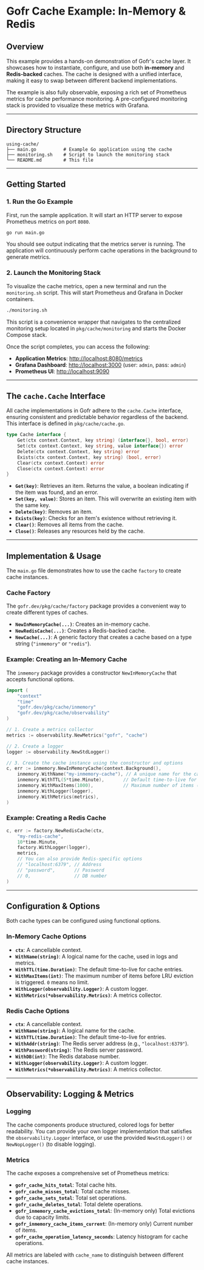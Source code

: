 # Gofr Cache Example: In-Memory & Redis

## Overview

This example provides a hands-on demonstration of Gofr's cache layer. It showcases how to instantiate, configure, and use both **in-memory** and **Redis-backed** caches. The cache is designed with a unified interface, making it easy to swap between different backend implementations.

The example is also fully observable, exposing a rich set of Prometheus metrics for cache performance monitoring. A pre-configured monitoring stack is provided to visualize these metrics with Grafana.

---

## Directory Structure

```
using-cache/
├── main.go          # Example Go application using the cache
├── monitoring.sh    # Script to launch the monitoring stack
└── README.md        # This file
```

---

## Getting Started

### 1. Run the Go Example

First, run the sample application. It will start an HTTP server to expose Prometheus metrics on port `8080`.

```sh
go run main.go
```

You should see output indicating that the metrics server is running. The application will continuously perform cache operations in the background to generate metrics.

### 2. Launch the Monitoring Stack

To visualize the cache metrics, open a new terminal and run the `monitoring.sh` script. This will start Prometheus and Grafana in Docker containers.

```sh
./monitoring.sh
```

This script is a convenience wrapper that navigates to the centralized monitoring setup located in `pkg/cache/monitoring` and starts the Docker Compose stack.

Once the script completes, you can access the following:

- **Application Metrics**: [http://localhost:8080/metrics](http://localhost:8080/metrics)
- **Grafana Dashboard**: [http://localhost:3000](http://localhost:3000) (user: `admin`, pass: `admin`)
- **Prometheus UI**: [http://localhost:9090](http://localhost:9090)

---

## The `cache.Cache` Interface

All cache implementations in Gofr adhere to the `cache.Cache` interface, ensuring consistent and predictable behavior regardless of the backend. This interface is defined in `pkg/cache/cache.go`.

```go
type Cache interface {
    Get(ctx context.Context, key string) (interface{}, bool, error)
    Set(ctx context.Context, key string, value interface{}) error
    Delete(ctx context.Context, key string) error
    Exists(ctx context.Context, key string) (bool, error)
    Clear(ctx context.Context) error
    Close(ctx context.Context) error
}
```

- **`Get(key)`**: Retrieves an item. Returns the value, a boolean indicating if the item was found, and an error.
- **`Set(key, value)`**: Stores an item. This will overwrite an existing item with the same key.
- **`Delete(key)`**: Removes an item.
- **`Exists(key)`**: Checks for an item's existence without retrieving it.
- **`Clear()`**: Removes all items from the cache.
- **`Close()`**: Releases any resources held by the cache.

---

## Implementation & Usage

The `main.go` file demonstrates how to use the cache `factory` to create cache instances.

### Cache Factory

The `gofr.dev/pkg/cache/factory` package provides a convenient way to create different types of caches.

- **`NewInMemoryCache(...)`**: Creates an in-memory cache.
- **`NewRedisCache(...)`**: Creates a Redis-backed cache.
- **`NewCache(...)`**: A generic factory that creates a cache based on a type string (`"inmemory"` or `"redis"`).

### Example: Creating an In-Memory Cache

The `inmemory` package provides a constructor `NewInMemoryCache` that accepts functional options.

```go
import (
    "context"
    "time"
    "gofr.dev/pkg/cache/inmemory"
    "gofr.dev/pkg/cache/observability"
)

// 1. Create a metrics collector
metrics := observability.NewMetrics("gofr", "cache")

// 2. Create a logger
logger := observability.NewStdLogger()

// 3. Create the cache instance using the constructor and options
c, err := inmemory.NewInMemoryCache(context.Background(),
    inmemory.WithName("my-inmemory-cache"), // A unique name for the cache
    inmemory.WithTTL(5*time.Minute),       // Default time-to-live for items
    inmemory.WithMaxItems(1000),           // Maximum number of items (for LRU eviction)
    inmemory.WithLogger(logger),
    inmemory.WithMetrics(metrics),
)
```

### Example: Creating a Redis Cache

```go
c, err := factory.NewRedisCache(ctx, 
    "my-redis-cache",
    10*time.Minute,
    factory.WithLogger(logger),
    metrics,
    // You can also provide Redis-specific options
    // "localhost:6379", // Address
    // "password",       // Password
    // 0,                // DB number
)
```

---

## Configuration & Options

Both cache types can be configured using functional options.

### In-Memory Cache Options

- **`ctx`**: A cancellable context.
- **`WithName(string)`**: A logical name for the cache, used in logs and metrics.
- **`WithTTL(time.Duration)`**: The default time-to-live for cache entries.
- **`WithMaxItems(int)`**: The maximum number of items before LRU eviction is triggered. `0` means no limit.
- **`WithLogger(observability.Logger)`**: A custom logger.
- **`WithMetrics(*observability.Metrics)`**: A metrics collector.

### Redis Cache Options

- **`ctx`**: A cancellable context.
- **`WithName(string)`**: A logical name for the cache.
- **`WithTTL(time.Duration)`**: The default time-to-live for entries.
- **`WithAddr(string)`**: The Redis server address (e.g., `"localhost:6379"`).
- **`WithPassword(string)`**: The Redis server password.
- **`WithDB(int)`**: The Redis database number.
- **`WithLogger(observability.Logger)`**: A custom logger.
- **`WithMetrics(*observability.Metrics)`**: A metrics collector.

---

## Observability: Logging & Metrics

### Logging

The cache components produce structured, colored logs for better readability. You can provide your own logger implementation that satisfies the `observability.Logger` interface, or use the provided `NewStdLogger()` or `NewNopLogger()` (to disable logging).

### Metrics

The cache exposes a comprehensive set of Prometheus metrics:

- **`gofr_cache_hits_total`**: Total cache hits.
- **`gofr_cache_misses_total`**: Total cache misses.
- **`gofr_cache_sets_total`**: Total set operations.
- **`gofr_cache_deletes_total`**: Total delete operations.
- **`gofr_inmemory_cache_evictions_total`**: (In-memory only) Total evictions due to capacity limits.
- **`gofr_inmemory_cache_items_current`**: (In-memory only) Current number of items.
- **`gofr_cache_operation_latency_seconds`**: Latency histogram for cache operations.

All metrics are labeled with `cache_name` to distinguish between different cache instances.
